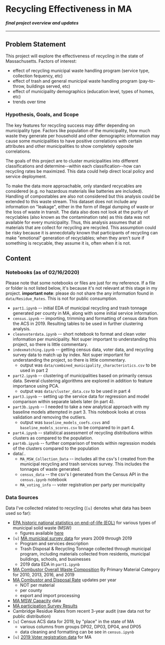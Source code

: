 # Recycling Effectiveness in MA
#### *final project overview and updates*
---
## Problem Statement

This project will explore the effectiveness of recycling in the state of Massachusetts.
Factors of interest:
* effect of recycling municipal waste handling program (service type, collection fequency, etc)
* effect of trash and general municipal waste handling program (pay-to-throw, buildings served, etc)
* effect of municipality demographics (education level, types of homes, etc)
* trends over time

### Hypothesis, Goals, and Scope

The key features for recycling success may differ depending on municipality type. Factors like population of the municipality, how much waste they generate per household and other demographic information may cause some municipalities to have positive correlations with certain attributes and other municipalities to show completely opposite correlations.

The goals of this project are to cluster municipalities into different classifications and determine--within each classification--how can recycling rates be maximized. This data could help direct local policy and service deployment.

To make the data more approachable, only standard recycables are considered (e.g. no hazardous materials like batteries are included). Handling of compostables are also not considered but this analysis could be extended to this waste stream. This dataset does not include any information on "leakage", either in the form of illegal dumping of waste or the loss of waste in transit. The data also does not look at the purity of recyclables (also known as the contamination rate) as this data was not available for every municipality. Thus, this analysis assumes that all materials that are collect for recycling are recycled. This assumption could be risky because it is annecdotally known that participants of recycling can make "emotional" generation of recyclables; when they aren't sure if something is recycable, they assume it is, often when it is not.

## Content

### Notebooks (as of 02/16/2020)

Please note that some notebooks or files are just for my reference. If a file or folder is not listed below, it's because it's not relevant at this stage in my project. **important note**: please do not share the any information found in `data/Residue_Rates`. This is not for public consumption.

* `part1.ipynb` -- initial EDA of municipal recycling and trash tonnage generated per county in MA, along with some initial service information.
* `census.ipynb` -- importing, trimming and formatting of census data from the ACS in 2019. Resulting tables to be used in further clustering analysis.
* `cleanvoterdata.ipynb` -- short notebook to format and clean voter information per municipality. Not super important to understanding this project, so there is little commentary.
* `indexmatching.ipynb` -- getting census data, voter data, and recycling survey data to match up by index. Not super important for understanding the project, so there is little commentary.
  * output was `data/combined_municipality_characteristics.csv` to be used in part 2
* `part2.ipynb` -- clustering of municipalities based on primarily census data. Several clustering algorithms are explored in addition to feature importance using PCA.
  * output was `data/cluster_data.csv` to be used in part 4
* `part3.ipynb` -- setting up the service data for regression and model comparison within separate labels later (in part 4).
* `part3b.ipynb` -- I needed to take a new analytical approach with my baseline models attempted in part 3. This notebook looks at cross validation and removing the outliers.
  * output was `baseline_models_coefs.csvs` and `baseline_models_scores.csv` to be compared to in part 4.
* `part4.ipynb` -- statistical assessment of recycling distributions within clusters as compared to the population. 
* `part4b.ipynb` -- further comparison of trends within regression models of the clusters compared to the population
* data/..
  * `MA_MSW_Collection_Data` -- includes all the csv's I created from the municipal recycling and trash services survey. This includes the tonnages of waste generated.
  * `census_data` -- the csv's I generated from the Census API in the `census.ipynb` notebook
  * `MA_voting_info` -- voter registration per party per municipality


### Data Sources

Data I've collected related to recycling (`[u]` denotes what data has been used so far):
* [EPA historic national statistics on end-of-life (EOL)](https://edg.epa.gov/metadata/catalog/search/resource/details.page?uuid=C9310A59-16D2-4002-B36B-2B0A1C637D4E) for various types of municipal solid waste (MSW)
  * figures available [here](https://www.epa.gov/facts-and-figures-about-materials-waste-and-recycling/national-overview-facts-and-figures-materials)
* `[u]` [MA municipal survey data](https://www.mass.gov/lists/recycling-solid-waste-data-for-massachusetts-cities-towns) for years 2009 through 2019
  * Program and services description
  * Trash Disposal & Recycling Tonnage collected through municipal program, including materials collected from residents, municipal buildings, schools, and businesses
  * 2019 data EDA in `part1.ipynb`
* [MA Combustor Overall Waste Composition](https://www.mass.gov/guides/solid-waste-master-plan#-waste-characterization-&-capacity-studies-) By Primary Material Category for 2010, 2013, 2016, and 2019
* [MA Combustor and Disposal Rate](https://www.mass.gov/guides/solid-waste-master-plan) updates per year
  * NOT per material
  * per county
  * export and import processing
* [MA MSW Capacity](https://www.mass.gov/guides/solid-waste-master-plan#-waste-characterization-&-capacity-studies-) data
* [MA participation Survey Results](https://www.mass.gov/lists/recycling-solid-waste-data-for-massachusetts-cities-towns)
* Cambridge Residue Rates from recent 3-year audit (raw data not for public distribution)
* `[u]` Census ACS data for 2019, by "place" in the state of MA
  * various columns from groups DP02, DP03, DP04, and DP05
  * data cleaning and formatting can be see in `census.ipynb`
* `[u]` [2019 Voter registration data](https://www.sec.state.ma.us/ele/eleregistrationstats/registrationstats.htm) for MA